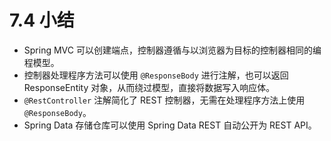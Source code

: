 # 7.4 小结

* Spring MVC 可以创建端点，控制器遵循与以浏览器为目标的控制器相同的编程模型。
* 控制器处理程序方法可以使用 `@ResponseBody` 进行注解，也可以返回 ResponseEntity 对象，从而绕过模型，直接将数据写入响应体。
* `@RestController` 注解简化了 REST 控制器，无需在处理程序方法上使用 `@ResponseBody`。
* Spring Data 存储仓库可以使用 Spring Data REST 自动公开为 REST API。
